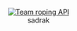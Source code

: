 <p align="center">
    <a href="https://www.linkedin.com/in/sadrak-silva-sousa-3920075b/">
    <img alt="Team roping API" src="https://media-exp1.licdn.com/dms/image/C4D03AQHHAjrhGufyTA/profile-displayphoto-shrink_200_200/0?e=1606953600&v=beta&t=OYo0fGGG3ae2SX0lNjZyMxMyds2eRSHvKpdjF6_EHfg"/>
        </a>
    <br>
    sadrak
    </p>
